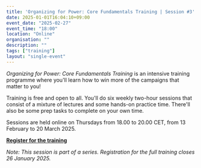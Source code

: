 ```yaml
---
title: 'Organizing for Power: Core Fundamentals Training | Session #3'
date: 2025-01-01T16:04:10+09:00
event_date: "2025-02-27"
event_time: "18:00"
location: "Online"
organisation: ""
description: ""
tags: ["training"]
layout: "single-event"
---
```


*Organizing for Power: Core Fundamentals Training* is an intensive training programme where you'll learn how to win more of the campaigns that matter to you!

Training is free and open to all. You'll do six weekly two-hour sessions that consist of a mixture of lectures and some hands-on practice time. There'll also be some prep tasks to complete on your own time. 

Sessions are held online on Thursdays from 18.00 to 20.00 CET, from 13 February to 20 March 2025.

[**Register for the training**](https://tally.so/r/nPBqdP)

*Note: This session is part of a series. Registration for the full training closes 26 January 2025.*
